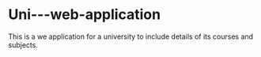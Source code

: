 # Uni---web-application
This is a we application for a university to include details of its courses and subjects.
